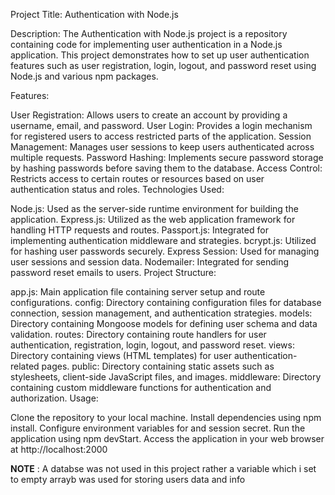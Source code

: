 
Project Title: Authentication with Node.js

Description:
The Authentication with Node.js project is a repository containing code for implementing user authentication in a Node.js application. This project demonstrates how to set up user authentication features such as user registration, login, logout, and password reset using Node.js and various npm packages.

Features:

User Registration: Allows users to create an account by providing a username, email, and password.
User Login: Provides a login mechanism for registered users to access restricted parts of the application.
Session Management: Manages user sessions to keep users authenticated across multiple requests.
Password Hashing: Implements secure password storage by hashing passwords before saving them to the database.
Access Control: Restricts access to certain routes or resources based on user authentication status and roles.
Technologies Used:

Node.js: Used as the server-side runtime environment for building the application.
Express.js: Utilized as the web application framework for handling HTTP requests and routes.
Passport.js: Integrated for implementing authentication middleware and strategies.
bcrypt.js: Utilized for hashing user passwords securely.
Express Session: Used for managing user sessions and session data.
Nodemailer: Integrated for sending password reset emails to users.
Project Structure:

app.js: Main application file containing server setup and route configurations.
config: Directory containing configuration files for database connection, session management, and authentication strategies.
models: Directory containing Mongoose models for defining user schema and data validation.
routes: Directory containing route handlers for user authentication, registration, login, logout, and password reset.
views: Directory containing views (HTML templates) for user authentication-related pages.
public: Directory containing static assets such as stylesheets, client-side JavaScript files, and images.
middleware: Directory containing custom middleware functions for authentication and authorization.
Usage:

Clone the repository to your local machine.
Install dependencies using npm install.
Configure environment variables for and session secret.
Run the application using npm devStart.
Access the application in your web browser at http://localhost:2000

**NOTE** : A databse was not used in this project rather a variable which i set to empty arrayb was used for storing users data and info 
